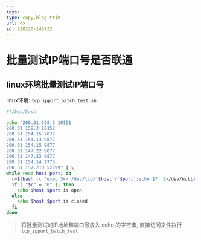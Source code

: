 ```yaml
---
keys: 
type: copy,blog,trim
url: <>
id: 220220-145732
---
```


# 批量测试IP端口号是否联通

## linux环境批量测试IP端口号

linux环境: `tcp_ipport_batch_test.sh`

```sh
#!/bin/bash

echo "200.31.158.3 10151
200.31.158.3 10152
200.31.154.15 7877
200.31.154.13 9877
200.31.154.15 9877
200.31.147.22 9877
200.31.147.23 9877
200.31.154.14 9773
200.31.157.210 52299" | \
while read host port; do
  r=$(bash -c 'exec 3<> /dev/tcp/'$host'/'$port';echo $?' 2>/dev/null)
  if [ "$r" = "0" ]; then
    echo $host $port is open
  else
    echo $host $port is closed
  fi
done
```

> 将批量测试的IP地址和端口号放入 echo 的字符串, 直接访问文件执行 `tcp_ipport_batch_test`
